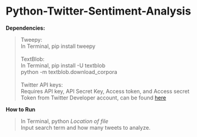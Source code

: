 # Python-Twitter-Sentiment-Analysis
**Dependencies:**
> Tweepy:\
>  In Terminal, pip install tweepy\
\
TextBlob:\
>  In Terminal, pip install -U textblob\
>            python -m textblob.download_corpora\
\
Twitter API keys:\
>  Requires API key, API Secret Key, Access token, and Access secret Token from Twitter Developer account, can be found [here](https://developer.twitter.com/en)

**How to Run**
>In Terminal, python *Location of file* \
>Input search term and how many tweets to analyze.
